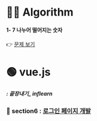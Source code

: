 <h1 id="👩‍💻-algorithm">👩‍💻 Algorithm</h1>
<h4 id="나누어-떨어지는-숫자">1- 7 나누어 떨어지는 숫자</h4>
<p>👉 <a href="https://github.com/gay0ung/Algorithm/blob/master/PROGRAMMERS/LEVEL_01/07_%EB%82%98%EB%88%84%EC%96%B4%20%EB%96%A8%EC%96%B4%EC%A7%80%EB%8A%94%20%EC%88%AB%EC%9E%90%EB%B0%B0%EC%97%B4.md">문제 보기</a></p>
<h1 id="🟢-vue.js">🟢 vue.js</h1>
<h5 id="끝장내기_-inflearn">: 끝장내기_ inflearn</h5>
<h3 id="🔹-section6--로그인-페이지-개발">🔹 section6 : <a href="https://github.com/gay0ung/TIL_note/blob/master/Vue.js_%EB%81%9D%EC%9E%A5%EB%82%B4%EA%B8%B0/section6.md">로그인 페이지 개발</a></h3>

